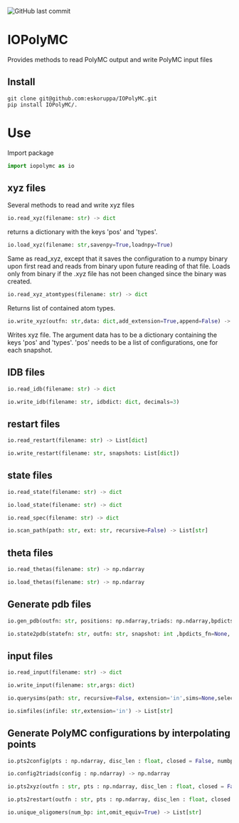 ![GitHub last commit](https://img.shields.io/github/last-commit/eskoruppa/IOPolyMC)

# IOPolyMC
Provides methods to read PolyMC output and write PolyMC input files



## Install

```
git clone git@github.com:eskoruppa/IOPolyMC.git
pip install IOPolyMC/.
```

# Use

Import package

```python
import iopolymc as io
```

## xyz files

Several methods to read and write xyz files
```python
io.read_xyz(filename: str) -> dict
```
returns a dictionary with the keys 'pos' and 'types'.


```python
io.load_xyz(filename: str,savenpy=True,loadnpy=True)
```
Same as read_xyz, except that it saves the configuration to a numpy binary upon first
read and reads from binary upon future reading of that file. Loads only from binary if the .xyz file has not been changed since the binary was created.


```python
io.read_xyz_atomtypes(filename: str) -> dict
```
Returns list of contained atom types.


```python
io.write_xyz(outfn: str,data: dict,add_extension=True,append=False) -> None
```
Writes xyz file. The argument data has to be a dictionary containing the keys 'pos' and 'types'. 'pos' needs to be a list of configurations, one for each snapshot. 

## IDB files
```python
io.read_idb(filename: str) -> dict
```
```python
io.write_idb(filename: str, idbdict: dict, decimals=3)
```

## restart files
```python
io.read_restart(filename: str) -> List[dict]
```
```python
io.write_restart(filename: str, snapshots: List[dict])
```

## state files
```python
io.read_state(filename: str) -> dict
```
```python
io.load_state(filename: str) -> dict
```
```python
io.read_spec(filename: str) -> dict
```
```python
io.scan_path(path: str, ext: str, recursive=False) -> List[str]
```

## theta files
```python
io.read_thetas(filename: str) -> np.ndarray
```
```python
io.load_thetas(filename: str) -> np.ndarray
```

## Generate pdb files
```python
io.gen_pdb(outfn: str, positions: np.ndarray,triads: np.ndarray,bpdicts: dict, sequence = None, center=True)
```
```python
io.state2pdb(statefn: str, outfn: str, snapshot: int ,bpdicts_fn=None, sequence=None, center=True)
```

## input files
```python
io.read_input(filename: str) -> dict
```
```python
io.write_input(filename: str,args: dict)
```
```python
io.querysims(path: str, recursive=False, extension='in',sims=None,select=None) -> List[dict]
```
```python
io.simfiles(infile: str,extension='in') -> List[str]
```

## Generate PolyMC configurations by interpolating points
```python
io.pts2config(pts : np.ndarray, disc_len : float, closed = False, numbp = None, translate_first = True) -> np.ndarray
```
```python
io.config2triads(config : np.ndarray) -> np.ndarray
```
```python
io.pts2xyz(outfn : str, pts : np.ndarray, disc_len : float, closed = False, numbp = None, translate_first = True, sequence = None, default_type = 'C', snapshotid = 0)
```
```python
io.pts2restart(outfn : str, pts : np.ndarray, disc_len : float, closed = False, numbp = None, translate_first = True, sequence = None, default_type = 'a', snapshotid = 0)
```

```python
io.unique_oligomers(num_bp: int,omit_equiv=True) -> List[str]
```
